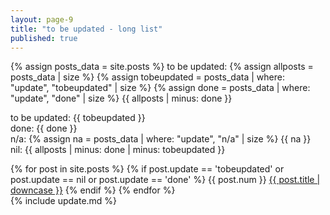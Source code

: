 ```yaml
---
layout: page-9
title: "to be updated - long list"
published: true
---
```


{% assign posts_data = site.posts %}
to be updated: {% assign allposts = posts_data | size %} {% assign tobeupdated = posts_data | where: "update", "tobeupdated" | size %} {% assign done = posts_data | where: "update", "done" | size %} {{ allposts | minus: done }}

to be updated: {{ tobeupdated }}  
done: {{ done }}  
n/a: {% assign na = posts_data | where: "update", "n/a" | size %} {{ na }}  
nil: {{ allposts | minus: done | minus: tobeupdated }}

{% for post in site.posts %}
{% if post.update == 'tobeupdated' or post.update == nil or post.update == 'done' %}
{{ post.num }} <a href="{{ post.url }}">{{ post.title | downcase }}</a>
{% endif %}
{% endfor %}
<br />
{% include update.md %}

